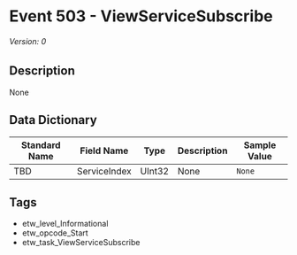 # Event 503 - ViewServiceSubscribe
###### Version: 0

## Description
None

## Data Dictionary
|Standard Name|Field Name|Type|Description|Sample Value|
|---|---|---|---|---|
|TBD|ServiceIndex|UInt32|None|`None`|

## Tags
* etw_level_Informational
* etw_opcode_Start
* etw_task_ViewServiceSubscribe